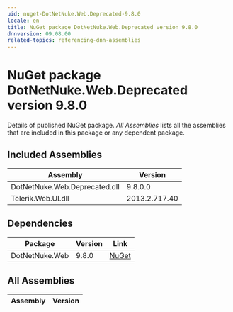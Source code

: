 ```yaml
---
uid: nuget-DotNetNuke.Web.Deprecated-9.8.0
locale: en
title: NuGet package DotNetNuke.Web.Deprecated version 9.8.0
dnnversion: 09.08.00
related-topics: referencing-dnn-assemblies
---
```


# NuGet package DotNetNuke.Web.Deprecated version 9.8.0
Details of published NuGet package.
*All Assemblies* lists all the assemblies that are included in this package or any dependent package.

## Included Assemblies

|Assembly|Version|
|---|---|
|DotNetNuke.Web.Deprecated.dll|9.8.0.0|
|Telerik.Web.UI.dll|2013.2.717.40|

## Dependencies

|Package|Version|Link|
|---|---|---|
|DotNetNuke.Web|9.8.0|[NuGet](https://www.nuget.org/packages/DotNetNuke.Web/9.8.0)|

## All Assemblies

|Assembly|Version|
|---|---|

